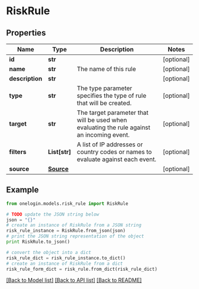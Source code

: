 # RiskRule


## Properties
Name | Type | Description | Notes
------------ | ------------- | ------------- | -------------
**id** | **str** |  | [optional] 
**name** | **str** | The name of this rule | [optional] 
**description** | **str** |  | [optional] 
**type** | **str** | The type parameter specifies the type of rule that will be created. | [optional] 
**target** | **str** | The target parameter that will be used when evaluating the rule against an incoming event. | [optional] 
**filters** | **List[str]** | A list of IP addresses or country codes or names to evaluate against each event. | [optional] 
**source** | [**Source**](Source.md) |  | [optional] 

## Example

```python
from onelogin.models.risk_rule import RiskRule

# TODO update the JSON string below
json = "{}"
# create an instance of RiskRule from a JSON string
risk_rule_instance = RiskRule.from_json(json)
# print the JSON string representation of the object
print RiskRule.to_json()

# convert the object into a dict
risk_rule_dict = risk_rule_instance.to_dict()
# create an instance of RiskRule from a dict
risk_rule_form_dict = risk_rule.from_dict(risk_rule_dict)
```
[[Back to Model list]](../README.md#documentation-for-models) [[Back to API list]](../README.md#documentation-for-api-endpoints) [[Back to README]](../README.md)


